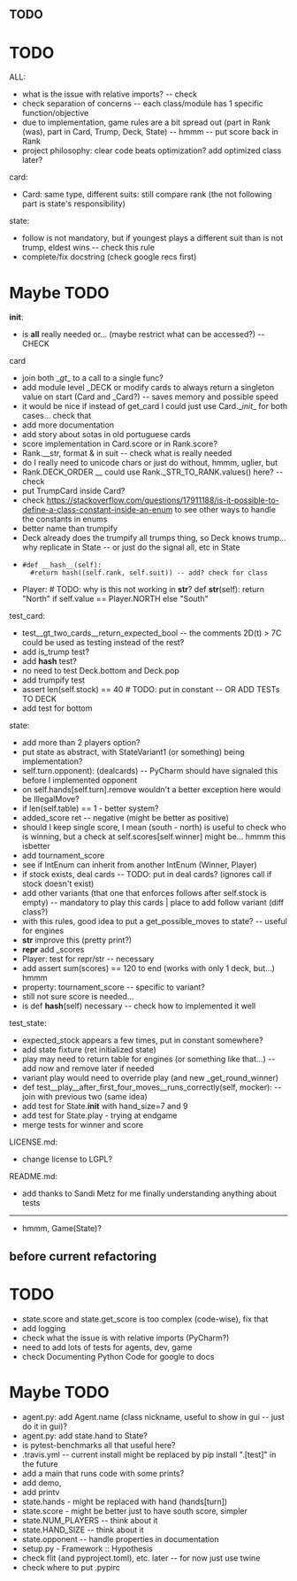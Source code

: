 TODO
----

# TODO
ALL:
* what is the issue with relative imports? -- check
* check separation of concerns -- each class/module has 1 specific function/objective
* due to implementation, game rules are a bit spread out (part in Rank (was), part in Card, Trump, Deck, State) -- hmmm -- put score back in Rank
* project philosophy: clear code beats optimization? add optimized class later?

card:
* Card: same type, different suits: still compare rank (the not following part is state's responsibility)


state:
* follow is not mandatory, but if youngest plays a different suit than is not trump, eldest wins -- check this rule
* complete/fix docstring (check google recs first)

# Maybe TODO
__init__:
* is __all__ really needed or... (maybe restrict what can be accessed?) -- CHECK

card
* join both \__gt__ to a call to a single func?
* add module level _DECK or modify cards to always return a singleton value on start (Card and _Card?) -- saves memory and possible speed 
* it would be nice if instead of get_card I could just use Card.\__init__ for both cases... check that
* add more documentation
* add story about sotas in old portuguese cards
* score implementation in Card.score or in Rank.score?
* Rank.__str, format & in suit -- check what is really needed
* do I really need to unicode chars or just do without, hmmm, uglier, but
* Rank.DECK_ORDER __ could use Rank._STR_TO_RANK.values() here? -- check
* put TrumpCard inside Card?
* check https://stackoverflow.com/questions/17911188/is-it-possible-to-define-a-class-constant-inside-an-enum to see other ways to handle the constants in enums 
* better name than trumpify
* Deck already does the trumpify all trumps thing, so Deck knows trump... why replicate in State -- or just do the signal all, etc in State
*     #def __hash__(self):
        #return hash((self.rank, self.suit)) -- add? check for class
* Player:    # TODO: why is this not working in __str__?
    def __str__(self):
        return "North" if self.value == Player.NORTH else "South"

test_card:
* test__gt_two_cards__return_expected_bool -- the comments 2D(t) > 7C could be used as testing instead of the rest?
* add is_trump test?
* add __hash__ test?
* no need to test Deck.bottom and Deck.pop
* add trumpify test
* assert len(self.stock) == 40    # TODO: put in constant -- OR ADD TESTs TO DECK
* add test for bottom

state:
* add more than 2 players option?
* put state as abstract, with StateVariant1 (or something) being implementation?
* self.turn.opponent): (dealcards) -- PyCharm should have signaled this before I implemented opponent
* on self.hands[self.turn].remove wouldn't a better exception here would be IllegalMove?
* if len(self.table) == 1 - better system?
* added_score ret -- negative (might be better as positive)
* should I keep single score, I mean (south - north) is useful to check who is winning, but a check at self.scores[self.winner] might be... hmmm this isbetter
* add tournament_score
* see if IntEnum can inherit from another IntEnum (Winner, Player)
* if stock exists, deal cards -- TODO: put in deal cards? (ignores call if stock doesn't exist)
* add other variants (that one that enforces follows after self.stock is empty) -- mandatory to play this cards | place to add follow variant (diff class?)
* with this rules, good idea to put a get_possible_moves to state? -- useful for engines
* __str__ improve this (pretty print?)
* __repr__ add _scores
* Player: test for repr/str -- necessary
* add assert sum(scores) == 120 to end (works with only 1 deck, but...) hmmm
* property: tournament_score -- specific to variant?
* still not sure score is needed... 
* is     def __hash__(self) necessary -- check how to implemented it well

test_state:
* expected_stock appears a few times, put in constant somewhere?
* add state fixture (ret initialized state)
* play may need to return table for engines (or something like that...) -- add now and remove later if needed
* variant play would need to override play (and new _get_round_winner)
* def test__play__after_first_four_moves__runs_correctly(self, mocker): -- join with previous two (same idea)
* add test for State.__init__ with hand_size=7 and 9
* add test for State.play - trying at endgame
* merge tests for winner and score

LICENSE.md:
* change license to LGPL?

README.md:
* add thanks to Sandi Metz for me finally understanding anything about tests

-------------
- hmmm, Game(State)?
## before current refactoring
# TODO
- state.score and state.get_score is too complex 
(code-wise), fix that
- add logging
- check what the issue is with relative imports (PyCharm?)
- need to add lots of tests for agents, dev, game
- check Documenting Python Code for google to docs

# Maybe TODO

- agent.py: add Agent.name (class nickname, useful 
to show in gui -- just do it in gui)?
- agent.py: add state.hand to State?
- is pytest-benchmarks all that useful here?
- .travis.yml -- current install might be replaced by 
pip install ".[test]" in the future
- add a main that runs code with some prints?
- add demo,
- add printv
- state.hands - might be replaced with hand (hands[turn])
- state.score - might be better just to have south 
score, simpler
- state.NUM_PLAYERS -- think about it 
- state.HAND_SIZE -- think about it
- state.opponent -- handle properties in documentation
- setup.py - Framework :: Hypothesis
- check flit (and pyproject.toml), etc. later -- for now just use twine
- check where to put .pypirc
